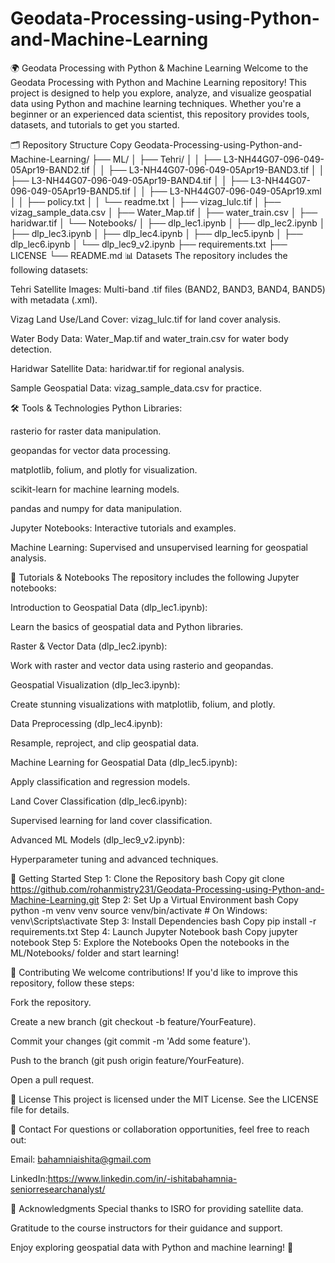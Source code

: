 # Geodata-Processing-using-Python-and-Machine-Learning
🌍 Geodata Processing with Python & Machine Learning
Welcome to the Geodata Processing with Python and Machine Learning repository! This project is designed to help you explore, analyze, and visualize geospatial data using Python and machine learning techniques. Whether you're a beginner or an experienced data scientist, this repository provides tools, datasets, and tutorials to get you started.

🗂️ Repository Structure
Copy
Geodata-Processing-using-Python-and-Machine-Learning/
├── ML/
│   ├── Tehri/
│   │   ├── L3-NH44G07-096-049-05Apr19-BAND2.tif
│   │   ├── L3-NH44G07-096-049-05Apr19-BAND3.tif
│   │   ├── L3-NH44G07-096-049-05Apr19-BAND4.tif
│   │   ├── L3-NH44G07-096-049-05Apr19-BAND5.tif
│   │   ├── L3-NH44G07-096-049-05Apr19.xml
│   │   ├── policy.txt
│   │   └── readme.txt
│   ├── vizag_lulc.tif
│   ├── vizag_sample_data.csv
│   ├── Water_Map.tif
│   ├── water_train.csv
│   ├── haridwar.tif
│   └── Notebooks/
│       ├── dlp_lec1.ipynb
│       ├── dlp_lec2.ipynb
│       ├── dlp_lec3.ipynb
│       ├── dlp_lec4.ipynb
│       ├── dlp_lec5.ipynb
│       ├── dlp_lec6.ipynb
│       └── dlp_lec9_v2.ipynb
├── requirements.txt
├── LICENSE
└── README.md
📊 Datasets
The repository includes the following datasets:

Tehri Satellite Images: Multi-band .tif files (BAND2, BAND3, BAND4, BAND5) with metadata (.xml).

Vizag Land Use/Land Cover: vizag_lulc.tif for land cover analysis.

Water Body Data: Water_Map.tif and water_train.csv for water body detection.

Haridwar Satellite Data: haridwar.tif for regional analysis.

Sample Geospatial Data: vizag_sample_data.csv for practice.

🛠️ Tools & Technologies
Python Libraries:

rasterio for raster data manipulation.

geopandas for vector data processing.

matplotlib, folium, and plotly for visualization.

scikit-learn for machine learning models.

pandas and numpy for data manipulation.

Jupyter Notebooks: Interactive tutorials and examples.

Machine Learning: Supervised and unsupervised learning for geospatial analysis.

📖 Tutorials & Notebooks
The repository includes the following Jupyter notebooks:

Introduction to Geospatial Data (dlp_lec1.ipynb):

Learn the basics of geospatial data and Python libraries.

Raster & Vector Data (dlp_lec2.ipynb):

Work with raster and vector data using rasterio and geopandas.

Geospatial Visualization (dlp_lec3.ipynb):

Create stunning visualizations with matplotlib, folium, and plotly.

Data Preprocessing (dlp_lec4.ipynb):

Resample, reproject, and clip geospatial data.

Machine Learning for Geospatial Data (dlp_lec5.ipynb):

Apply classification and regression models.

Land Cover Classification (dlp_lec6.ipynb):

Supervised learning for land cover classification.

Advanced ML Models (dlp_lec9_v2.ipynb):

Hyperparameter tuning and advanced techniques.

🚀 Getting Started
Step 1: Clone the Repository
bash
Copy
git clone https://github.com/rohanmistry231/Geodata-Processing-using-Python-and-Machine-Learning.git
Step 2: Set Up a Virtual Environment
bash
Copy
python -m venv venv
source venv/bin/activate  # On Windows: venv\Scripts\activate
Step 3: Install Dependencies
bash
Copy
pip install -r requirements.txt
Step 4: Launch Jupyter Notebook
bash
Copy
jupyter notebook
Step 5: Explore the Notebooks
Open the notebooks in the ML/Notebooks/ folder and start learning!

🤝 Contributing
We welcome contributions! If you'd like to improve this repository, follow these steps:

Fork the repository.

Create a new branch (git checkout -b feature/YourFeature).

Commit your changes (git commit -m 'Add some feature').

Push to the branch (git push origin feature/YourFeature).

Open a pull request.

📜 License
This project is licensed under the MIT License. See the LICENSE file for details.

📧 Contact
For questions or collaboration opportunities, feel free to reach out:

Email: bahamniaishita@gmail.com

LinkedIn:https://www.linkedin.com/in/-ishitabahamnia-seniorresearchanalyst/

🙏 Acknowledgments
Special thanks to ISRO for providing satellite data.

Gratitude to the course instructors for their guidance and support.

Enjoy exploring geospatial data with Python and machine learning! 🌟
